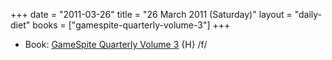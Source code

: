 +++
date = "2011-03-26"
title = "26 March 2011 (Saturday)"
layout = "daily-diet"
books = ["gamespite-quarterly-volume-3"]
+++

<ul>
<li class="entry books">Book: <a href="/books/gamespite-quarterly-volume-3">GameSpite Quarterly Volume 3</a> {H} /f/</li>
</ul>